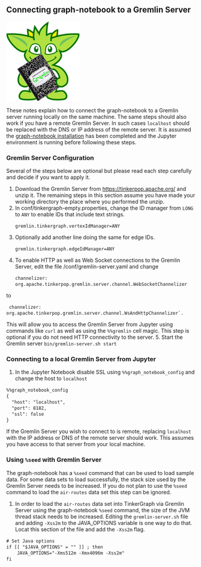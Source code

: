 ## Connecting graph-notebook to a Gremlin Server

![Gremlin](https://github.com/aws/graph-notebook/blob/gremlin-server-krl/images/gremlin-notebook.png?raw=true, "Picture of Gremlin holding a notebook")

These notes explain how to connect the graph-notebook to a Gremlin server running locally on the same machine. The same steps should also work if you have a remote Gremlin Server. In such cases `localhost` should be replaced with the DNS or IP address of the remote server. It is assumed the [graph-notebook installation](https://github.com/aws/graph-notebook/blob/main/README.md) has been completed and the Jupyter environment is running before following these steps.

### Gremlin Server Configuration
Several of the steps below are optional but please read each step carefully and decide if you want to apply it.
1. Download the Gremlin Server from https://tinkerpop.apache.org/ and unzip it. The remaining steps in this section assume you have made your working directory the place where you performed the unzip.
2. In conf/tinkergraph-empty.properties, change the ID manager from `LONG` to `ANY` to
   enable IDs that include text strings.
   ```
   gremlin.tinkergraph.vertexIdManager=ANY
   ```
3. Optionally add another line doing the same for edge IDs.
   ```
   gremlin.tinkergraph.edgeIdManager=ANY

   ```
4. To enable HTTP as well as Web Socket connections to the Gremlin Server, edit the file /conf/gremlin-server.yaml and change
   ```
   channelizer: org.apache.tinkerpop.gremlin.server.channel.WebSocketChannelizer
   ```
  to
  ```
   channelizer: org.apache.tinkerpop.gremlin.server.channel.WsAndHttpChannelizer`.
  ```
   This will allow you to access the Gremlin Server from Jupyter using commands like `curl` as well as using the `%%gremlin` cell magic. This step is optional if you do not need HTTP connectivity to the server.
5. Start the Gremlin server `bin/gremlin-server.sh start`


### Connecting to a local Gremlin Server from Jupyter
1. In the Jupyter Notebook disable SSL using `%%graph_notebook_config` and change the host to `localhost`
  ```
  %%graph_notebook_config
  {
    "host": "localhost",
    "port": 8182,
    "ssl": false
  }
  ```
If the Gremlin Server you wish to connect to is remote,  replacing `localhost` with the IP address or DNS of the remote server should work. This assumes you have access to that server from your local machine.

### Using `%seed` with Gremlin Server
The graph-notebook has a `%seed` command that can be used to load sample data. For some data sets to load successfully, the stack size used by the Gremlin Server needs to be increased. If you do not plan to use the `%seed` command to load the `air-routes` data set this step can be ignored.

1. In order to load the `air-routes` data set into TinkerGraph via Gremlin Server using the graph-notebook `%seed` command, the size of the JVM thread stack needs to be increased. Editing the `gremlin-server.sh` file and adding `-Xss2m` to the JAVA_OPTIONS variable is one way to do that. Locat this section of the file and add the `-Xss2m` flag.

  ```
  # Set Java options
  if [[ "$JAVA_OPTIONS" = "" ]] ; then
      JAVA_OPTIONS="-Xms512m -Xmx4096m -Xss2m"
  fi
  ```
